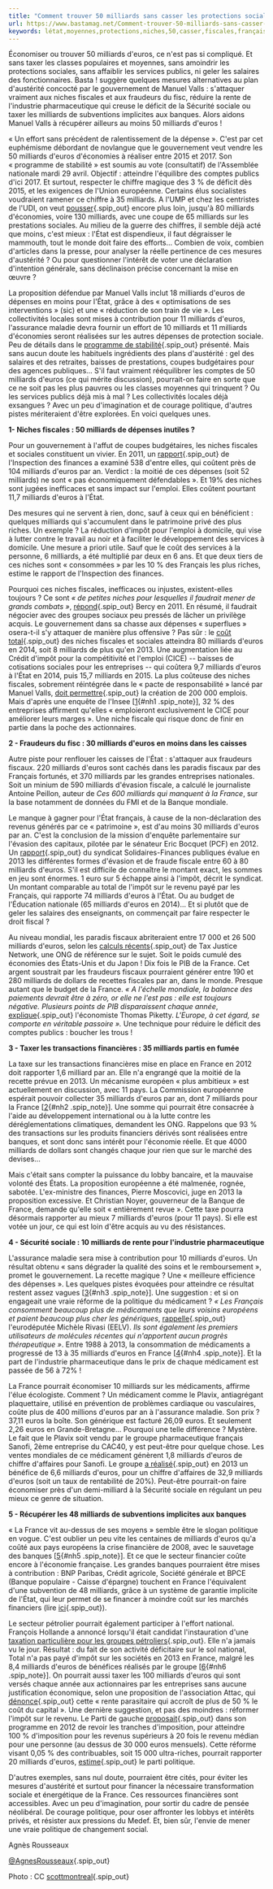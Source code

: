 ```yaml
---
title: "Comment trouver 50 milliards sans casser les protections sociales ni taxer les classes moyennes : notre plan alternatif"
url: https://www.bastamag.net/Comment-trouver-50-milliards-sans-casser-les-protections-sociales-ni-taxer-les
keywords: létat,moyennes,protections,niches,50,casser,fiscales,français,classes,deuros,sociales,france,plan,trouver,milliards,alternatif,taxer,dépenses
---
```

Économiser ou trouver 50 milliards d'euros, ce n'est pas si compliqué. Et sans taxer les classes populaires et moyennes, sans amoindrir les protections sociales, sans affaiblir les services publics, ni geler les salaires des fonctionnaires. Basta ! suggère quelques mesures alternatives au plan d'austérité concocté par le gouvernement de Manuel Valls : s'attaquer vraiment aux niches fiscales et aux fraudeurs du fisc, réduire la rente de l'industrie pharmaceutique qui creuse le déficit de la Sécurité sociale ou taxer les milliards de subventions implicites aux banques. Alors aidons Manuel Valls à récupérer ailleurs au moins 50 milliards d'euros !

« Un effort sans précédent de ralentissement de la dépense ». C'est par cet euphémisme débordant de novlangue que le gouvernement veut vendre les 50 milliards d'euros d'économies à réaliser entre 2015 et 2017. Son « programme de stabilité » est soumis au vote (consultatif) de l'Assemblée nationale mardi 29 avril. Objectif : atteindre l'équilibre des comptes publics d'ici 2017. Et surtout, respecter le chiffre magique des 3 % de déficit dès 2015, et les exigences de l'Union européenne. Certains élus socialistes voudraient ramener ce chiffre à 35 milliards. A l'UMP et chez les centristes de l'UDI, on veut [pousser](http://www.lefigaro.fr/politique/le-scan/decryptages/2014/04/24/25003-20140424ARTFIG00271-plans-d-economies-qui-propose-quoi.php){.spip_out} encore plus loin, jusqu'à 80 milliards d'économies, voire 130 milliards, avec une coupe de 65 milliards sur les prestations sociales. Au milieu de la guerre des chiffres, il semble déjà acté que moins, c'est mieux : l'État est dispendieux, il faut dégraisser le mammouth, tout le monde doit faire des efforts\... Combien de voix, combien d'articles dans la presse, pour analyser la réelle pertinence de ces mesures d'austérité ? Ou pour questionner l'intérêt de voter une déclaration d'intention générale, sans déclinaison précise concernant la mise en œuvre ?

La proposition défendue par Manuel Valls inclut 18 milliards d'euros de dépenses en moins pour l'État, grâce à des « optimisations de ses interventions » (sic) et une « réduction de son train de vie ». Les collectivités locales sont mises à contribution pour 11 milliards d'euros, l'assurance maladie devra fournir un effort de 10 milliards et 11 milliards d'économies seront réalisées sur les autres dépenses de protection sociale. Peu de détails dans le [programme de stabilité](https://itebe.org/sites/itebe.org/files/programme-stabilite-2014-2017.pdf){.spip_out} présenté. Mais sans aucun doute les habituels ingrédients des plans d'austérité : gel des salaires et des retraites, baisses de prestations, coupes budgétaires pour des agences publiques\... S'il faut vraiment rééquilibrer les comptes de 50 milliards d'euros (ce qui mérite discussion), pourrait-on faire en sorte que ce ne soit pas les plus pauvres ou les classes moyennes qui trinquent ? Ou les services publics déjà mis à mal ? Les collectivités locales déjà exsangues ? Avec un peu d'imagination et de courage politique, d'autres pistes mériteraient d'être explorées. En voici quelques unes.

**1- Niches fiscales : 50 milliards de dépenses inutiles ?**

Pour un gouvernement à l'affut de coupes budgétaires, les niches fiscales et sociales constituent un vivier. En 2011, un [rapport](http://www.ladocumentationfrancaise.fr/rapports-publics/114000528/index.shtml){.spip_out} de l'Inspection des finances a examiné 538 d'entre elles, qui coûtent près de 104 milliards d'euros par an. Verdict : la moitié de ces dépenses (soit 52 milliards) ne sont « pas économiquement défendables ». Et 19% des niches sont jugées inefficaces et sans impact sur l'emploi. Elles coûtent pourtant 11,7 milliards d'euros à l'État.

Des mesures qui ne servent à rien, donc, sauf à ceux qui en bénéficient : quelques milliards qui s'accumulent dans le patrimoine privé des plus riches. Un exemple ? La réduction d'impôt pour l'emploi à domicile, qui vise à lutter contre le travail au noir et à faciliter le développement des services à domicile. Une mesure a priori utile. Sauf que le coût des services à la personne, 6 milliards, a été multiplié par deux en 6 ans. Et que deux tiers de ces niches sont « consommées » par les 10 % des Français les plus riches, estime le rapport de l'Inspection des finances.

Pourquoi ces niches fiscales, inefficaces ou injustes, existent-elles toujours ? Ce sont *« de petites niches pour lesquelles il faudrait mener de grands combats »*, [répond](http://www.lefigaro.fr/conjoncture/2011/08/28/04016-20110828ARTFIG00227-les-niches-fiscales-et-sociales-inefficaces-pointee-du-doigt.php){.spip_out} Bercy en 2011. En résumé, il faudrait négocier avec des groupes sociaux peu pressés de lâcher un privilège acquis. Le gouvernement dans sa chasse aux dépenses « superflues » osera-t-il s'y attaquer de manière plus offensive ? Pas sûr : le [coût total](http://www.performance-publique.budget.gouv.fr/farandole/2014/pap/pdf/VMT2-2014.pdf){.spip_out} des niches fiscales et sociales atteindra 80 milliards d'euros en 2014, soit 8 milliards de plus qu'en 2013. Une augmentation liée au Crédit d'impôt pour la compétitivité et l'emploi (CICE) -- baisses de cotisations sociales pour les entreprises -- qui coûtera 9,7 milliards d'euros à l'État en 2014, puis 15,7 milliards en 2015. La plus coûteuse des niches fiscales, sobrement réintégrée dans le « pacte de responsabilité » lancé par Manuel Valls, [doit permettre](http://www.bastamag.net/Le-pacte-de-responsabilite-creera){.spip_out} la création de 200 000 emplois. Mais d'après une enquête de l'Insee \[[1](#nb1 "Voir la note de conjoncture de l’Insee, mars 2014, p. 62."){#nh1 .spip_note}\], 32 % des entreprises affirment qu'elles « emploieront exclusivement le CICE pour améliorer leurs marges ». Une niche fiscale qui risque donc de finir en partie dans la poche des actionnaires.

**2 - Fraudeurs du fisc : 30 milliards d'euros en moins dans les caisses**

Autre piste pour renflouer les caisses de l'État : s'attaquer aux fraudeurs fiscaux. 220 milliards d'euros sont cachés dans les paradis fiscaux par des Français fortunés, et 370 milliards par les grandes entreprises nationales. Soit un minium de 590 milliards d'évasion fiscale, a calculé le journaliste Antoine Peillon, auteur de *Ces 600 milliards qui manquent à la France*, sur la base notamment de données du FMI et de la Banque mondiale.

Le manque à gagner pour l'État français, à cause de la non-déclaration des revenus générés par ce « patrimoine », est d'au moins 30 milliards d'euros par an. C'est la conclusion de la mission d'enquête parlementaire sur l'évasion des capitaux, pilotée par le sénateur Eric Bocquet (PCF) en 2012. Un [rapport](http://www.leparisien.fr/economie/la-fraude-fiscale-couterait-80-milliards-d-euros-22-01-2013-2502023.php){.spip_out} du syndicat Solidaires-Finances publiques évalue en 2013 les différentes formes d'évasion et de fraude fiscale entre 60 à 80 milliards d'euros. S'il est difficile de connaître le montant exact, les sommes en jeu sont énormes. 1 euro sur 5 échappe ainsi à l'impôt, décrit le syndicat. Un montant comparable au total de l'impôt sur le revenu payé par les Français, qui rapporte 74 milliards d'euros à l'État. Ou au budget de l'Éducation nationale (65 milliards d'euros en 2014)\... Et si plutôt que de geler les salaires des enseignants, on commençait par faire respecter le droit fiscal ?

Au niveau mondial, les paradis fiscaux abriteraient entre 17 000 et 26 500 milliards d'euros, selon les [calculs récents](http://www.taxjustice.net/cms/upload/pdf/Price_of_Offshore_Revisited_120722.pdf){.spip_out} de Tax Justice Network, une ONG de référence sur le sujet. Soit le poids cumulé des économies des États-Unis et du Japon ! Dix fois le PIB de la France. Cet argent soustrait par les fraudeurs fiscaux pourraient générer entre 190 et 280 milliards de dollars de recettes fiscales par an, dans le monde. Presque autant que le budget de la France. *« A l'échelle mondiale, la balance des paiements devrait être à zéro, or elle ne l'est pas : elle est toujours négative. Plusieurs points de PIB disparaissent chaque année*, [explique](http://www.lemonde.fr/economie/article/2012/07/23/l-evasion-fiscale-mondiale-dix-fois-le-pib-de-la-france_1736985_3234.html){.spip_out} l'économiste Thomas Piketty. *L'Europe, à cet égard, se comporte en véritable passoire ».* Une technique pour réduire le déficit des comptes publics : boucher les trous !

**3 - Taxer les transactions financières : 35 milliards partis en fumée**

La taxe sur les transactions financières mise en place en France en 2012 doit rapporter 1,6 milliard par an. Elle n'a engrangé que la moitié de la recette prévue en 2013. Un mécanisme européen « plus ambitieux » est actuellement en discussion, avec 11 pays. La Commission européenne espérait pouvoir collecter 35 milliards d'euros par an, dont 7 milliards pour la France \[[2](#nb2 "Avec une taxe de 0,1 % sur les actions et les obligations, et de 0,01 % sur (...)"){#nh2 .spip_note}\]. Une somme qui pourrait être consacrée à l'aide au développement international ou à la lutte contre les déréglementations climatiques, demandent les ONG. Rappelons que 93 % des transactions sur les produits financiers dérivés sont réalisées entre banques, et sont donc sans intérêt pour l'économie réelle. Et que 4000 milliards de dollars sont changés chaque jour rien que sur le marché des devises\...

Mais c'était sans compter la puissance du lobby bancaire, et la mauvaise volonté des États. La proposition européenne a été malmenée, rognée, sabotée. L'ex-ministre des finances, Pierre Moscovici, juge en 2013 la proposition excessive. Et Christian Noyer, gouverneur de la Banque de France, demande qu'elle soit « entièrement revue ». Cette taxe pourra désormais rapporter au mieux 7 milliards d'euros (pour 11 pays). Si elle est votée un jour, ce qui est loin d'être acquis au vu des résistances.

**4 - Sécurité sociale : 10 milliards de rente pour l'industrie pharmaceutique**

L'assurance maladie sera mise à contribution pour 10 milliards d'euros. Un résultat obtenu « sans dégrader la qualité des soins et le remboursement », promet le gouvernement. La recette magique ? Une « meilleure efficience des dépenses ». Les quelques pistes évoquées pour atteindre ce résultat restent assez vagues \[[3](#nb3 "Notamment : renforcement et la structuration des soins de premier recours, (...)"){#nh3 .spip_note}\]. Une suggestion : et si on engageait une vraie réforme de la politique du médicament ? *« Les Français consomment beaucoup plus de médicaments que leurs voisins européens et paient beaucoup plus cher les génériques*, [rappelle](http://www.michele-rivasi.eu/medias/la-france-pourrait-economiser-10-milliards-sur-les-medicaments-afp/){.spip_out} l'eurodéputée Michèle Rivasi (EELV). *Ils sont également les premiers utilisateurs de molécules récentes qui n'apportent aucun progrès thérapeutique »*. Entre 1988 à 2013, la consommation de médicaments a progressé de 13 à 35 milliards d'euros en France \[[4](#nb4 "En Italie, le coût des médicaments s’élève pour 2012 à 17,8 milliards d’euros, (...)"){#nh4 .spip_note}\]. Et la part de l'industrie pharmaceutique dans le prix de chaque médicament est passée de 56 à 72% !

La France pourrait économiser 10 milliards sur les médicaments, affirme l'élue écologiste. Comment ? Un médicament comme le Plavix, antiagrégant plaquettaire, utilisé en prévention de problèmes cardiaque ou vasculaires, coûte plus de 400 millions d'euros par an à l'assurance maladie. Son prix ? 37,11 euros la boîte. Son générique est facturé 26,09 euros. Et seulement 2,26 euros en Grande-Bretagne\... Pourquoi une telle différence ? Mystère. Le fait que le Plavix soit vendu par le groupe pharmaceutique français Sanofi, 2ème entreprise du CAC40, y est peut-être pour quelque chose. Les ventes mondiales de ce médicament génèrent 1,8 milliards d'euros de chiffre d'affaires pour Sanofi. Le groupe [a réalisé](http://www.sanofi.com/Images/35598_20140206_Q4_2013_fr.pdf){.spip_out} en 2013 un bénéfice de 6,6 milliards d'euros, pour un chiffre d'affaires de 32,9 milliards d'euros (soit un taux de rentabilité de 20%). Peut-être pourrait-on faire économiser près d'un demi-milliard à la Sécurité sociale en régulant un peu mieux ce genre de situation.

**5 - Récupérer les 48 milliards de subventions implicites aux banques**

« La France vit au-dessus de ses moyens » semble être le slogan politique en vogue. C'est oublier un peu vite les centaines de milliards d'euros qu'a coûté aux pays européens la crise financière de 2008, avec le sauvetage des banques \[[5](#nb5 "Pour une analyse des différents coûts de la crise, lire ici ou (...)"){#nh5 .spip_note}\]. Et ce que le secteur financier coûte encore à l'économie française. Les grandes banques pourraient être mises à contribution : BNP Paribas, Crédit agricole, Société générale et BPCE (Banque populaire - Caisse d'épargne) touchent en France l'équivalent d'une subvention de 48 milliards, grâce à un système de garantie implicite de l'État, qui leur permet de se financer à moindre coût sur les marchés financiers (lire [ici](http://www.bastamag.net/Comment-les-banques-ont-gagne-plus){.spip_out}).

Le secteur pétrolier pourrait également participer à l'effort national. François Hollande a annoncé lorsqu'il était candidat l'instauration d'une [taxation particulière pour les groupes pétroliers](http://www.lemonde.fr/politique/article/2011/10/01/hollande-souhaite-davantage-taxer-les-petroliers_1581066_823448.html){.spip_out}. Elle n'a jamais vu le jour. Résultat : du fait de son activité déficitaire sur le sol national, Total n'a pas payé d'impôt sur les sociétés en 2013 en France, malgré les 8,4 milliards d'euros de bénéfices réalisés par le groupe \[[6](#nb6 "Pour la première fois depuis trois ans, l’entreprise a payé 300 millions (...)"){#nh6 .spip_note}\]. On pourrait aussi taxer les 100 milliards d'euros qui sont versés chaque année aux actionnaires par les entreprises sans aucune justification économique, selon une proposition de l'association Attac, qui [dénonce](http://france.attac.org/nos-publications/affiches-visuels/articles/100-milliards-deuros-le-surcout-annuel-du-capital){.spip_out} cette « rente parasitaire qui accroît de plus de 50 % le coût du capital ». Une dernière suggestion, et pas des moindres : réformer l'impôt sur le revenu. Le Parti de gauche [proposait](http://www.jean-luc-melenchon.fr/arguments/taxer-les-riches-avec-le-revenu-maximum-et-le-salaire-maximum/){.spip_out} dans son programme en 2012 de revoir les tranches d'imposition, pour atteindre 100 % d'imposition pour les revenus supérieurs à 20 fois le revenu médian pour une personne (au dessus de 30 000 euros mensuels). Cette réforme visant 0,05 % des contribuables, soit 15 000 ultra-riches, pourrait rapporter 20 milliards d'euros, [estime](http://www.bastamag.net/Jacques-Genereux-comment-le-Front){.spip_out} le parti politique.

D'autres exemples, sans nul doute, pourraient être cités, pour éviter les mesures d'austérité et surtout pour financer la nécessaire transformation sociale et énergétique de la France. Ces ressources financières sont accessibles. Avec un peu d'imagination, pour sortir du cadre de pensée néolibéral. De courage politique, pour oser affronter les lobbys et intérêts privés, et résister aux pressions du Medef. Et, bien sûr, l'envie de mener une vraie politique de changement social.

Agnès Rousseaux

[\@AgnesRousseaux](https://twitter.com/AgnesRousseaux){.spip_out}

Photo : CC [scottmontreal](https://www.flickr.com/photos/scottmontreal/){.spip_out}
